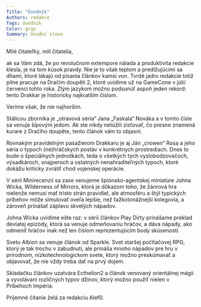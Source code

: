 ```yaml
---
Title: "Úvodník"
Authors: redakce
Tags: úvodník
Color: gray
Summary: Úvodní slovo
---
```

Milé čitateľky, milí čitatelia,

ak sa Vám zdá, že po revolučnom extempore nálada a produktivita redakcie klesla, je na tom kúsok pravdy. Nie je to však teplom a predlžujúcimi sa dňami, ktoré lákajú od písania článkov kamsi von. Tvrdé jadro redakcie totiž pilne pracuje na Dračím doupěti 2, ktoré uvidíme už na GameCone v júli/červenci tohto roka. Zlým jazykom možno podsunúť aspoň jeden rekord: tento Drakkar je historicky najkratším číslom.

Veríme však, že nie najhorším.

Stálicou zborníka je „otravová séria“ Jana „Faskala“ Nováka a v tomto čísle sa venuje šípovým jedom. Ak ste nikdy netúžili zisťovať, čo presne znamená kurare z Dračího doupěte, tento článok vám to objasní.

Rovnakým pravidelným pasažierom Drakkaru je aj Ján „crowen“ Rosa a jeho séria o typoch (ne)hráčskych postáv v konkrétnych prostrediach. Dnes to bude o špeciálnych jednotkách, teda o všetkých tých vyslobodzovačoch, výsadkároch, snajperoch a ostatných nenahraditeľných typoch, ktoré dokážu kriticky zvrátiť chod vojenskej operácie.

V sérii Minirecenzií sa zase venujeme špiónsko-agentskej miniatúre Johna Wicka, Wilderness of Mirrors, ktorá je dôkazom toho, že žánrová hra nielenže nemusí mať tristo strán pravidiel, ale atmosféru a štýl typických príbehov môže simulovať oveľa lepšie, než ťažkotonážnejší kolegovia, a zároveň prinášať záplavu skvelých nápadov.

Johna Wicka uvidíme ešte raz: v sérii článkov Play Dirty prinášame preklad deviatej epizódy, ktorá sa venuje odmeňovaniu hráčov, a dáva nápady, ako odmeniť hráčov inak než len číslom reprezentujúcim body skúsenosti.

Svetu Albion sa venuje článok od Sparkle. Svet staršej počítačovej RPG, ktorý je tak trochu v zabudnutí, ale prináša mnoho nápadov pre hru v prírodnom, nízkotechnologickom svete, ktorý možno preskúmavať a objavovať, že nie vždy treba dať na prvý dojem.

Skladačku článkov uzatvára Ecthelion2 a článok venovaný orientálnej mágii a vyvolávaní rozličných typov džinov, ktorý možno použiť nielen v Príbehoch Impéria.

Príjemné čítanie želá za redakciu Alef0.

